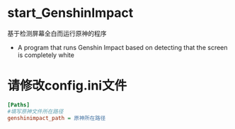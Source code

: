 # start_GenshinImpact
基于检测屏幕全白而运行原神的程序
* A program that runs Genshin Impact based on detecting that the screen is completely white
# 请修改config.ini文件
```ini
[Paths]
#填写原神文件所在路径
genshinimpact_path = 原神所在路径
```
